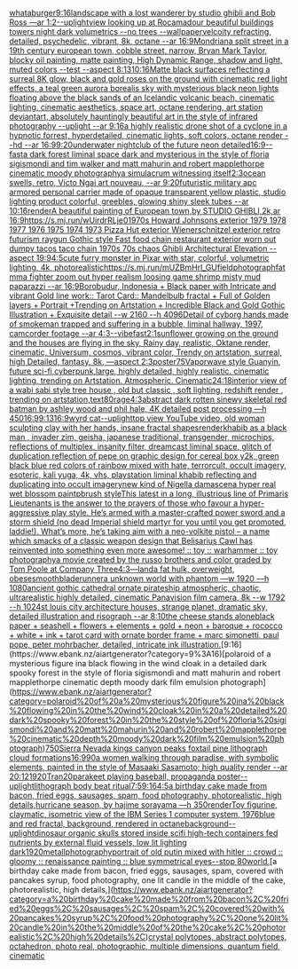 [whataburger](https://www.ebank.nz/aiartgenerator?category=whataburger)[9:16](https://www.ebank.nz/aiartgenerator?category=9%3A16)[landscape with a lost wanderer by studio ghibli and Bob Ross —ar 1:2](https://www.ebank.nz/aiartgenerator?category=landscape%20with%20a%20lost%20wanderer%20by%20studio%20ghibli%20and%20Bob%20Ross%20%E2%80%94ar%201%3A2)[--uplight](https://www.ebank.nz/aiartgenerator?category=--uplight)[](https://www.ebank.nz/aiartgenerator?category=)[view looking up at Rocamadour beautiful buildings towers night dark volumetrics --no trees --wallpaper](https://www.ebank.nz/aiartgenerator?category=view%20looking%20up%20at%20Rocamadour%20beautiful%20buildings%20towers%20night%20dark%20volumetrics%20--no%20trees%20--wallpaper)[velcoity refracting, detailed, psychedelic, vibrant, 8k, octane --ar 16:9](https://www.ebank.nz/aiartgenerator?category=velcoity%20refracting%2C%20detailed%2C%20psychedelic%2C%20vibrant%2C%208k%2C%20octane%20--ar%2016%3A9)[Mondrian](https://www.ebank.nz/aiartgenerator?category=Mondrian)[a split street in a 19th century european town, cobble street, narrow, Bryan Mark Taylor, blocky oil painting, matte painting, High Dynamic Range, shadow and light, muted colors --test --aspect 8:13](https://www.ebank.nz/aiartgenerator?category=a%20split%20street%20in%20a%2019th%20century%20european%20town%2C%20cobble%20street%2C%20narrow%2C%20Bryan%20Mark%20Taylor%2C%20blocky%20oil%20painting%2C%20matte%20painting%2C%20High%20Dynamic%20Range%2C%20shadow%20and%20light%2C%20muted%20colors%20--test%20--aspect%208%3A13)[10:16](https://www.ebank.nz/aiartgenerator?category=10%3A16)[Matte black surfaces reflecting a surreal 8K glow, black and gold roses on the ground with cinematic red light effects, a teal green aurora borealis sky with mysterious black neon lights floating above the black sands of an Icelandic volcanic beach, cinematic lighting, cinematic aesthetics, space art, octane rendering, art station deviantart, absolutely hauntingly beautiful art in the style of infrared photography --uplight --ar 9:16](https://www.ebank.nz/aiartgenerator?category=Matte%20black%20surfaces%20reflecting%20a%20surreal%208K%20glow%2C%20black%20and%20gold%20roses%20on%20the%20ground%20with%20cinematic%20red%20light%20effects%2C%20a%20teal%20green%20aurora%20borealis%20sky%20with%20mysterious%20black%20neon%20lights%20floating%20above%20the%20black%20sands%20of%20an%20Icelandic%20volcanic%20beach%2C%20cinematic%20lighting%2C%20cinematic%20aesthetics%2C%20space%20art%2C%20octane%20rendering%2C%20art%20station%20deviantart%2C%20absolutely%20hauntingly%20beautiful%20art%20in%20the%20style%20of%20infrared%20photography%20--uplight%20--ar%209%3A16)[a highly realistic drone shot of a cyclone in a hypnotic forrest, hyperdetailed, cinematic lights, soft colors, octane render --hd --ar 16:9](https://www.ebank.nz/aiartgenerator?category=a%20highly%20realistic%20drone%20shot%20of%20a%20cyclone%20in%20a%20hypnotic%20forrest%2C%20hyperdetailed%2C%20cinematic%20lights%2C%20soft%20colors%2C%20octane%20render%20--hd%20--ar%2016%3A9)[9:20](https://www.ebank.nz/aiartgenerator?category=9%3A20)[underwater nightclub of the future neon detailed](https://www.ebank.nz/aiartgenerator?category=underwater%20nightclub%20of%20the%20future%20neon%20detailed)[16:9](https://www.ebank.nz/aiartgenerator?category=16%3A9)[--fast](https://www.ebank.nz/aiartgenerator?category=--fast)[a dark forest liminal space dark and mysterious in the style of floria sigismondi and tim walker and matt mahurin and robert mapplethorpe cinematic moody photography](https://www.ebank.nz/aiartgenerator?category=a%20dark%20forest%20liminal%20space%20dark%20and%20mysterious%20in%20the%20style%20of%20floria%20sigismondi%20and%20tim%20walker%20and%20matt%20mahurin%20and%20robert%20mapplethorpe%20cinematic%20moody%20photography)[a simulacrum witnessing itself](https://www.ebank.nz/aiartgenerator?category=a%20simulacrum%20witnessing%20itself)[2:3](https://www.ebank.nz/aiartgenerator?category=2%3A3)[ocean swells, retro, Victo Ngai art nouveau, --ar 9:20](https://www.ebank.nz/aiartgenerator?category=ocean%20swells%2C%20retro%2C%20Victo%20Ngai%20art%20nouveau%2C%20--ar%209%3A20)[futuristic military apc armored personal carrier made of opaque transparent yellow plastic, studio lighting product colorful, greebles, glowing shiny sleek tubes --ar 10:16](https://www.ebank.nz/aiartgenerator?category=futuristic%20military%20apc%20armored%20personal%20carrier%20made%20of%20opaque%20transparent%20yellow%20plastic%2C%20studio%20lighting%20product%20colorful%2C%20greebles%2C%20glowing%20shiny%20sleek%20tubes%20--ar%2010%3A16)[render](https://www.ebank.nz/aiartgenerator?category=render)[A beautiful painting of European town,by STUDIO GHIBLI,2k,ar 16:9](https://www.ebank.nz/aiartgenerator?category=A%20beautiful%20painting%20of%20European%20town%2Cby%20STUDIO%20GHIBLI%2C2k%2Car%2016%3A9)[<https://s.mj.run/wUirdrRLje0>](https://www.ebank.nz/aiartgenerator?category=%3Chttps%3A//s.mj.run/wUirdrRLje0%3E)[1970s Howard Johnsons exterior 1979 1978 1977 1976 1975 1974 1973 Pizza Hut exterior Wienerschnitzel exterior retro futurism raygun Gothic style Fast food chain restaurant exterior worn out dumpy tacos taco chain 1970s 70s chaos Ghibli Architectural Elevation  --aspect 19:9](https://www.ebank.nz/aiartgenerator?category=1970s%20Howard%20Johnsons%20exterior%201979%201978%201977%201976%201975%201974%201973%20Pizza%20Hut%20exterior%20Wienerschnitzel%20exterior%20retro%20futurism%20raygun%20Gothic%20style%20Fast%20food%20chain%20restaurant%20exterior%20worn%20out%20dumpy%20tacos%20taco%20chain%201970s%2070s%20chaos%20Ghibli%20Architectural%20Elevation%20%20--aspect%2019%3A9)[4:5](https://www.ebank.nz/aiartgenerator?category=4%3A5)[cute furry monster in Pixar with star, colorful, volumetric lighting, 4k, photorealistic](https://www.ebank.nz/aiartgenerator?category=cute%20furry%20monster%20in%20Pixar%20with%20star%2C%20colorful%2C%20volumetric%20lighting%2C%204k%2C%20photorealistic)[<https://s.mj.run/mUZBmHrl_GU>](https://www.ebank.nz/aiartgenerator?category=%3Chttps%3A//s.mj.run/mUZBmHrl_GU%3E)[field](https://www.ebank.nz/aiartgenerator?category=field)[photograph](https://www.ebank.nz/aiartgenerator?category=photograph)[fat mma fighter zoom out hyper realism loosing game shrimp misty mud paparazzi --ar 16:9](https://www.ebank.nz/aiartgenerator?category=fat%20mma%20fighter%20zoom%20out%20hyper%20realism%20loosing%20game%20shrimp%20misty%20mud%20paparazzi%20--ar%2016%3A9)[Borobudur, Indonesia + Black paper with Intricate and vibrant Gold line work:: Tarot Card:: Mandelbulb fractal + Full of Golden layers + Portrait +Trending on Artstation + Incredible Black and Gold Gothic Illustration + Exquisite detail --w 2160  --h 4096](https://www.ebank.nz/aiartgenerator?category=Borobudur%2C%20Indonesia%20%2B%20Black%20paper%20with%20Intricate%20and%20vibrant%20Gold%20line%20work%3A%3A%20Tarot%20Card%3A%3A%20Mandelbulb%20fractal%20%2B%20Full%20of%20Golden%20layers%20%2B%20Portrait%20%2BTrending%20on%20Artstation%20%2B%20Incredible%20Black%20and%20Gold%20Gothic%20Illustration%20%2B%20Exquisite%20detail%20--w%202160%20%20--h%204096)[Detail of cyborg hands made of smoke](https://www.ebank.nz/aiartgenerator?category=Detail%20of%20cyborg%20hands%20made%20of%20smoke)[man trapped and suffering in a bubble, liminal hallway, 1997, camcorder footage --ar 4:3](https://www.ebank.nz/aiartgenerator?category=man%20trapped%20and%20suffering%20in%20a%20bubble%2C%20liminal%20hallway%2C%201997%2C%20camcorder%20footage%20--ar%204%3A3)[--vibefast](https://www.ebank.nz/aiartgenerator?category=--vibefast)[2:1](https://www.ebank.nz/aiartgenerator?category=2%3A1)[sunflower growing on the ground and the houses are flying in the sky,  Rainy day, realistic, Oktane render, cinematic, Universum, cosmos, vibrant color, Trendy on artstation, surreal, high Detailed, fantasy, 8k, —aspect 2:3](https://www.ebank.nz/aiartgenerator?category=sunflower%20growing%20on%20the%20ground%20and%20the%20houses%20are%20flying%20in%20the%20sky%2C%20%20Rainy%20day%2C%20realistic%2C%20Oktane%20render%2C%20cinematic%2C%20Universum%2C%20cosmos%2C%20vibrant%20color%2C%20Trendy%20on%20artstation%2C%20surreal%2C%20high%20Detailed%2C%20fantasy%2C%208k%2C%20%E2%80%94aspect%202%3A3)[poster](https://www.ebank.nz/aiartgenerator?category=poster)[75](https://www.ebank.nz/aiartgenerator?category=75)[Vaporwave style Guanyin, future sci-fi,cyberpunk,large, highly detailed, highly realistic. cinematic lighting, trending on Artstation. Atmospheric. Cinematic](https://www.ebank.nz/aiartgenerator?category=Vaporwave%20style%20Guanyin%2C%20future%20sci-fi%2Ccyberpunk%2Clarge%2C%20highly%20detailed%2C%20highly%20realistic.%20cinematic%20lighting%2C%20trending%20on%20Artstation.%20Atmospheric.%20Cinematic)[24:18](https://www.ebank.nz/aiartgenerator?category=24%3A18)[interior view of a wabi sabi style tree house , old but classic , soft lighting, redshift render , trending on artstation,](https://www.ebank.nz/aiartgenerator?category=interior%20view%20of%20a%20wabi%20sabi%20style%20tree%20house%20%2C%20old%20but%20classic%20%2C%20soft%20lighting%2C%20redshift%20render%20%2C%20trending%20on%20artstation%2C)[text](https://www.ebank.nz/aiartgenerator?category=text)[80](https://www.ebank.nz/aiartgenerator?category=80)[](https://www.ebank.nz/aiartgenerator?category=)[rage](https://www.ebank.nz/aiartgenerator?category=rage)[4:3](https://www.ebank.nz/aiartgenerator?category=4%3A3)[abstract dark rotten sinewy skeletal red batman by ashley wood and phil hale, 4K detailed post processing —h 450](https://www.ebank.nz/aiartgenerator?category=abstract%20dark%20rotten%20sinewy%20skeletal%20red%20batman%20by%20ashley%20wood%20and%20phil%20hale%2C%204K%20detailed%20post%20processing%20%E2%80%94h%20450)[16:9](https://www.ebank.nz/aiartgenerator?category=16%3A9)[9:13](https://www.ebank.nz/aiartgenerator?category=9%3A13)[16:9](https://www.ebank.nz/aiartgenerator?category=16%3A9)[wyrd cat](https://www.ebank.nz/aiartgenerator?category=wyrd%20cat)[--uplight](https://www.ebank.nz/aiartgenerator?category=--uplight)[top view YouTube video, old woman sculpting clay with her hands, insane fractal shapes](https://www.ebank.nz/aiartgenerator?category=top%20view%20YouTube%20video%2C%20old%20woman%20sculpting%20clay%20with%20her%20hands%2C%20insane%20fractal%20shapes)[render](https://www.ebank.nz/aiartgenerator?category=render)[khabib as a black man , invader zim, geisha, japanese traditional, transgender, microchips, reflections of multiplex, insanity filter,  dreamcast liminal space, glitch of duplication reflection of pepe on graphic design for cereal box y2k, green black blue red colors of rainbow mixed with hate, terrorcult, occult imagery, esoteric, kali yuga, 4k, vhs, playstation liminal khabib reflecting and duplicating into occult imagery](https://www.ebank.nz/aiartgenerator?category=khabib%20as%20a%20black%20man%20%2C%20invader%20zim%2C%20geisha%2C%20japanese%20traditional%2C%20transgender%2C%20microchips%2C%20reflections%20of%20multiplex%2C%20insanity%20filter%2C%20%20dreamcast%20liminal%20space%2C%20glitch%20of%20duplication%20reflection%20of%20pepe%20on%20graphic%20design%20for%20cereal%20box%20y2k%2C%20green%20black%20blue%20red%20colors%20of%20rainbow%20mixed%20with%20hate%2C%20terrorcult%2C%20occult%20imagery%2C%20esoteric%2C%20kali%20yuga%2C%204k%2C%20vhs%2C%20playstation%20liminal%20khabib%20reflecting%20and%20duplicating%20into%20occult%20imagery)[new kind of Nigella damascena hyper real wet blossom paintpbrush style](https://www.ebank.nz/aiartgenerator?category=new%20kind%20of%20Nigella%20damascena%20hyper%20real%20wet%20blossom%20paintpbrush%20style)[This latest in a long, illustrious line of Primaris Lieutenants is the answer to the prayers of those who favour a hyper-aggressive play style. He’s armed with a master-crafted power sword and a storm shield (no dead Imperial shield martyr for you until you get promoted, laddie!). What’s more, he’s taking aim with a neo-volkite pistol – a name which smacks of a classic weapon design that Belisarius Cawl has reinvented into something even more awesome! :: toy :: warhammer :: toy photography](https://www.ebank.nz/aiartgenerator?category=This%20latest%20in%20a%20long%2C%20illustrious%20line%20of%20Primaris%20Lieutenants%20is%20the%20answer%20to%20the%20prayers%20of%20those%20who%20favour%20a%20hyper-aggressive%20play%20style.%20He%E2%80%99s%20armed%20with%20a%20master-crafted%20power%20sword%20and%20a%20storm%20shield%20%28no%20dead%20Imperial%20shield%20martyr%20for%20you%20until%20you%20get%20promoted%2C%20laddie%21%29.%20What%E2%80%99s%20more%2C%20he%E2%80%99s%20taking%20aim%20with%20a%20neo-volkite%20pistol%20%E2%80%93%20a%20name%20which%20smacks%20of%20a%20classic%20weapon%20design%20that%20Belisarius%20Cawl%20has%20reinvented%20into%20something%20even%20more%20awesome%21%20%3A%3A%20toy%20%3A%3A%20warhammer%20%3A%3A%20toy%20photography)[a movie created by the russo brothers and color graded by Tom Poole at Company Three](https://www.ebank.nz/aiartgenerator?category=a%20movie%20created%20by%20the%20russo%20brothers%20and%20color%20graded%20by%20Tom%20Poole%20at%20Company%20Three)[4:3](https://www.ebank.nz/aiartgenerator?category=4%3A3)[—land](https://www.ebank.nz/aiartgenerator?category=%E2%80%94land)[a fat hulk, overweight, obese](https://www.ebank.nz/aiartgenerator?category=a%20fat%20hulk%2C%20overweight%2C%20obese)[smooth](https://www.ebank.nz/aiartgenerator?category=smooth)[bladerunner](https://www.ebank.nz/aiartgenerator?category=bladerunner)[a unknown world with phantom —w 1920 —h 1080](https://www.ebank.nz/aiartgenerator?category=a%20unknown%20world%20with%20phantom%20%E2%80%94w%201920%20%E2%80%94h%201080)[ancient gothic cathedral  ornate pirateship atmospheric, chaotic, ultrarealistic highly detailed, cinematic Panavision film camera, 8k --w 1792 --h 1024](https://www.ebank.nz/aiartgenerator?category=ancient%20gothic%20cathedral%20%20ornate%20pirateship%20atmospheric%2C%20chaotic%2C%20ultrarealistic%20highly%20detailed%2C%20cinematic%20Panavision%20film%20camera%2C%208k%20--w%201792%20--h%201024)[st louis city architecture houses, strange planet, dramatic sky, detailed illustration and risograph --ar 8:10](https://www.ebank.nz/aiartgenerator?category=st%20louis%20city%20architecture%20houses%2C%20strange%20planet%2C%20dramatic%20sky%2C%20detailed%20illustration%20and%20risograph%20--ar%208%3A10)[the cheese stands alone](https://www.ebank.nz/aiartgenerator?category=the%20cheese%20stands%20alone)[black paper + seashell + flowers + elements + gold + neon + baroque + rococco + white + ink + tarot card with ornate border frame + marc simonetti, paul pope, peter mohrbacher, detailed, intricate ink illustration.](https://www.ebank.nz/aiartgenerator?category=black%20paper%20%2B%20seashell%20%2B%20flowers%20%2B%20elements%20%2B%20gold%20%2B%20neon%20%2B%20baroque%20%2B%20rococco%20%2B%20white%20%2B%20ink%20%2B%20tarot%20card%20with%20ornate%20border%20frame%20%2B%20marc%20simonetti%2C%20paul%20pope%2C%20peter%20mohrbacher%2C%20detailed%2C%20intricate%20ink%20illustration.)[9:16](https://www.ebank.nz/aiartgenerator?category=9%3A16)[polaroid of a mysterious figure ina black flowing in the wind cloak in a detailed dark spooky forest in the style of floria sigismondi and matt mahurin and robert mapplethorpe cinematic depth moody dark film emulsion photograph](https://www.ebank.nz/aiartgenerator?category=polaroid%20of%20a%20mysterious%20figure%20ina%20black%20flowing%20in%20the%20wind%20cloak%20in%20a%20detailed%20dark%20spooky%20forest%20in%20the%20style%20of%20floria%20sigismondi%20and%20matt%20mahurin%20and%20robert%20mapplethorpe%20cinematic%20depth%20moody%20dark%20film%20emulsion%20photograph)[750](https://www.ebank.nz/aiartgenerator?category=750)[Sierra Nevada kings canyon peaks foxtail pine lithograph cloud formations](https://www.ebank.nz/aiartgenerator?category=Sierra%20Nevada%20kings%20canyon%20peaks%20foxtail%20pine%20lithograph%20cloud%20formations)[16:9](https://www.ebank.nz/aiartgenerator?category=16%3A9)[90](https://www.ebank.nz/aiartgenerator?category=90)[a women walking through paradise, with symbolic elements, painted in the style of Masaaki Sasamoto; high quality render --ar 20:12](https://www.ebank.nz/aiartgenerator?category=a%20women%20walking%20through%20paradise%2C%20with%20symbolic%20elements%2C%20painted%20in%20the%20style%20of%20Masaaki%20Sasamoto%3B%20high%20quality%20render%20--ar%2020%3A12)[1920](https://www.ebank.nz/aiartgenerator?category=1920)[Tran](https://www.ebank.nz/aiartgenerator?category=Tran)[20](https://www.ebank.nz/aiartgenerator?category=20)[parakeet playing baseball, propaganda poster](https://www.ebank.nz/aiartgenerator?category=parakeet%20playing%20baseball%2C%20propaganda%20poster)[--uplight](https://www.ebank.nz/aiartgenerator?category=--uplight)[lithograph body beat ritual](https://www.ebank.nz/aiartgenerator?category=lithograph%20body%20beat%20ritual)[7:5](https://www.ebank.nz/aiartgenerator?category=7%3A5)[9:16](https://www.ebank.nz/aiartgenerator?category=9%3A16)[4:5](https://www.ebank.nz/aiartgenerator?category=4%3A5)[a birthday cake made from bacon, fried eggs, sausages, spam, food photography, photorealistic, high details,](https://www.ebank.nz/aiartgenerator?category=a%20birthday%20cake%20made%20from%20bacon%2C%20fried%20eggs%2C%20sausages%2C%20spam%2C%20food%20photography%2C%20photorealistic%2C%20high%20details%2C)[hurricane season, by hajime sorayama —h 350](https://www.ebank.nz/aiartgenerator?category=hurricane%20season%2C%20by%20hajime%20sorayama%20%E2%80%94h%20350)[render](https://www.ebank.nz/aiartgenerator?category=render)[Toy figurine, claymatic, isometric view of the IBM Series 1 computer system, 1976](https://www.ebank.nz/aiartgenerator?category=Toy%20figurine%2C%20claymatic%2C%20isometric%20view%20of%20the%20IBM%20Series%201%20computer%20system%2C%201976)[blue and red fractal, background, rendered in octane](https://www.ebank.nz/aiartgenerator?category=blue%20and%20red%20fractal%2C%20background%2C%20rendered%20in%20octane)[background](https://www.ebank.nz/aiartgenerator?category=background)[--uplight](https://www.ebank.nz/aiartgenerator?category=--uplight)[dinosaur organic skulls stored inside scifi high-tech containers fed nutrients by external fluid vessels, low lit lighting dark](https://www.ebank.nz/aiartgenerator?category=dinosaur%20organic%20skulls%20stored%20inside%20scifi%20high-tech%20containers%20fed%20nutrients%20by%20external%20fluid%20vessels%2C%20low%20lit%20lighting%20dark)[1920](https://www.ebank.nz/aiartgenerator?category=1920)[metall](https://www.ebank.nz/aiartgenerator?category=metall)[photography](https://www.ebank.nz/aiartgenerator?category=photography)[portrait of old putin mixed with hitler :: crowd :: gloomy :: renaissance painting :: blue symmetrical eyes--stop 80](https://www.ebank.nz/aiartgenerator?category=portrait%20of%20old%20putin%20mixed%20with%20hitler%20%3A%3A%20crowd%20%3A%3A%20gloomy%20%3A%3A%20renaissance%20painting%20%3A%3A%20blue%20symmetrical%20eyes--stop%2080)[world.](https://www.ebank.nz/aiartgenerator?category=world.)[a birthday cake made from bacon, fried eggs, sausages, spam, covered with pancakes syrup, food photography, one lit candle in the middle of the cake, photorealistic, high details,](https://www.ebank.nz/aiartgenerator?category=a%20birthday%20cake%20made%20from%20bacon%2C%20fried%20eggs%2C%20sausages%2C%20spam%2C%20covered%20with%20pancakes%20syrup%2C%20food%20photography%2C%20one%20lit%20candle%20in%20the%20middle%20of%20the%20cake%2C%20photorealistic%2C%20high%20details%2C)[crystal polytopes,  abstract polytopes, octahedron, photo real, photographic, multiple dimensions, quantum field, cinematic](https://www.ebank.nz/aiartgenerator?category=crystal%20polytopes%2C%20%20abstract%20polytopes%2C%20octahedron%2C%20photo%20real%2C%20photographic%2C%20multiple%20dimensions%2C%20quantum%20field%2C%20cinematic)